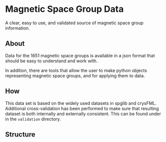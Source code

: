 Magnetic Space Group Data
=========================

A clear, easy to use, and validated source of magnetic space group information.

About
-----

Data for the 1651 magnetic space groups is available in a json format that should be
easy to understand and work with.

In addition, there are tools that allow the user to make python objects representing 
magnetic space groups, and for applying them to data.

How
---

This data set is based on the widely used datasets in spglib and crysFML. 
Additional cross-validation has been performed to make sure that resulting dataset is
both internally and externally consistent. 
This can be found under in the `validation` directory.

Structure
---------

